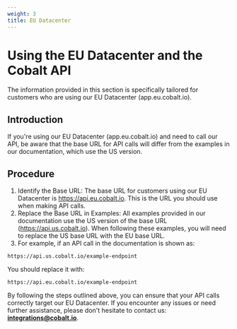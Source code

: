 ```yaml
---
weight: 3
title: EU Datacenter
---
```


# Using the EU Datacenter and the Cobalt API
<aside class="notice">
The information provided in this section is specifically tailored for customers who are using our EU Datacenter (app.eu.cobalt.io).
</aside>

## Introduction
If you're using our EU Datacenter (app.eu.cobalt.io) and need to call our API, be aware that the base URL for API calls will differ from the examples in our documentation, which use the US version.
## Procedure
1. Identify the Base URL: The base URL for customers using our EU Datacenter is https://api.eu.cobalt.io. This is the URL you should use when making API calls.
2. Replace the Base URL in Examples: All examples provided in our documentation use the US version of the base URL (https://api.us.cobalt.io). When following these examples, you will need to replace the US base URL with the EU base URL.
3. For example, if an API call in the documentation is shown as:

```https://api.us.cobalt.io/example-endpoint```

You should replace it with:

```https://api.eu.cobalt.io/example-endpoint```

By following the steps outlined above, you can ensure that your API calls correctly target our EU Datacenter. If you encounter any issues or need further assistance, please don't hesitate to contact us: <strong>[integrations@cobalt.io](mailto:integrations@cobalt.io)</strong>.
